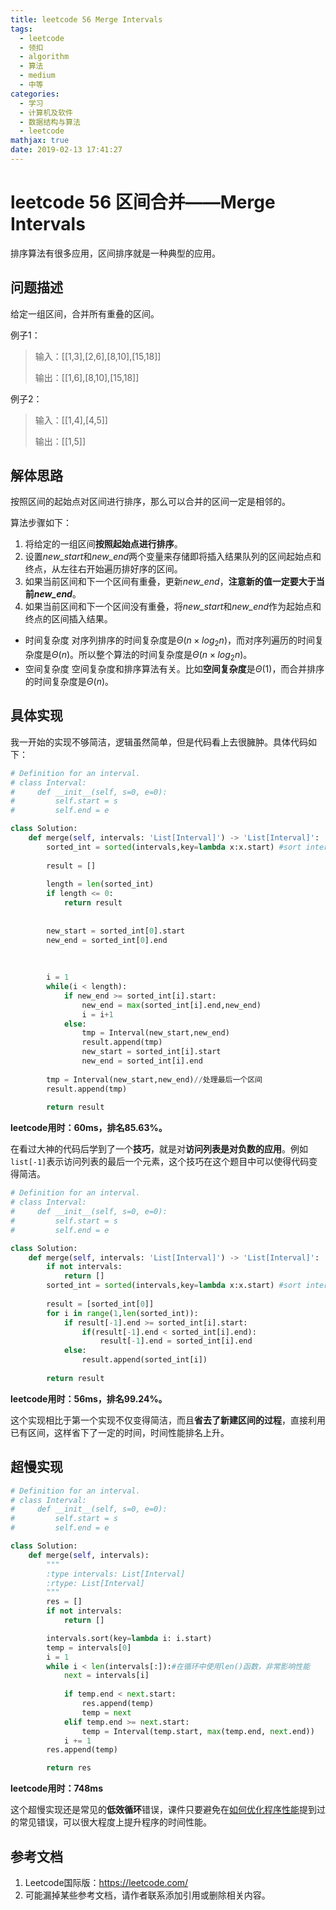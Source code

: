 ```yaml
---
title: leetcode 56 Merge Intervals
tags:
  - leetcode
  - 领扣
  - algorithm
  - 算法
  - medium
  - 中等
categories:
  - 学习
  - 计算机及软件
  - 数据结构与算法
  - leetcode
mathjax: true
date: 2019-02-13 17:41:27
---
```



# leetcode 56 区间合并——Merge Intervals

排序算法有很多应用，区间排序就是一种典型的应用。

## 问题描述

给定一组区间，合并所有重叠的区间。

例子1：

> 输入：[[1,3],[2,6],[8,10],[15,18]]
>
> 输出：[[1,6],[8,10],[15,18]]

例子2：

> 输入：[[1,4],[4,5]]
>
> 输出：[[1,5]]

<!--more-->

## 解体思路

按照区间的起始点对区间进行排序，那么可以合并的区间一定是相邻的。

算法步骤如下：

1. 将给定的一组区间**按照起始点进行排序**。
2. 设置*new_start*和*new_end*两个变量来存储即将插入结果队列的区间起始点和终点，从左往右开始遍历排好序的区间。
3. 如果当前区间和下一个区间有重叠，更新*new_end*，**注意新的值一定要大于当前*new_end***。
4. 如果当前区间和下一个区间没有重叠，将*new_start*和*new_end*作为起始点和终点的区间插入结果。

* 时间复杂度
  对序列排序的时间复杂度是$\Theta(n \times log_2{n})$，而对序列遍历的时间复杂度是$\Theta(n)$。所以整个算法的时间复杂度是$\Theta(n \times log_2{n})$。
* 空间复杂度
  空间复杂度和排序算法有关。比如**空间复杂度**是$\Theta(1)$，而合并排序的时间复杂度是$\Theta(n)$。



## 具体实现

我一开始的实现不够简洁，逻辑虽然简单，但是代码看上去很臃肿。具体代码如下：

```python
# Definition for an interval.
# class Interval:
#     def __init__(self, s=0, e=0):
#         self.start = s
#         self.end = e

class Solution:
    def merge(self, intervals: 'List[Interval]') -> 'List[Interval]':
        sorted_int = sorted(intervals,key=lambda x:x.start) #sort intervals by start
        
        result = []
        
        length = len(sorted_int)
        if length <= 0:
            return result
        
        
        new_start = sorted_int[0].start
        new_end = sorted_int[0].end
        
        
        
        i = 1
        while(i < length):
            if new_end >= sorted_int[i].start:
                new_end = max(sorted_int[i].end,new_end)
                i = i+1
            else:
                tmp = Interval(new_start,new_end)
                result.append(tmp)
                new_start = sorted_int[i].start
                new_end = sorted_int[i].end
                
        tmp = Interval(new_start,new_end)//处理最后一个区间
        result.append(tmp)
            
        return result
```

**leetcode用时：60ms，排名85.63%。**

在看过大神的代码后学到了一个**技巧**，就是对**访问列表是对负数的应用**。例如`list[-1]`表示访问列表的最后一个元素，这个技巧在这个题目中可以使得代码变得简洁。

```python
# Definition for an interval.
# class Interval:
#     def __init__(self, s=0, e=0):
#         self.start = s
#         self.end = e

class Solution:
    def merge(self, intervals: 'List[Interval]') -> 'List[Interval]':
        if not intervals:
            return []
        sorted_int = sorted(intervals,key=lambda x:x.start) #sort intervals by start
        
        result = [sorted_int[0]]
        for i in range(1,len(sorted_int)):
            if result[-1].end >= sorted_int[i].start:
                if(result[-1].end < sorted_int[i].end):
                    result[-1].end = sorted_int[i].end
            else:
                result.append(sorted_int[i])
                
        return result
```

**leetcode用时：56ms，排名99.24%。**

这个实现相比于第一个实现不仅变得简洁，而且**省去了新建区间的过程**，直接利用已有区间，这样省下了一定的时间，时间性能排名上升。


## 超慢实现

```python
# Definition for an interval.
# class Interval:
#     def __init__(self, s=0, e=0):
#         self.start = s
#         self.end = e

class Solution:
    def merge(self, intervals):
        """
        :type intervals: List[Interval]
        :rtype: List[Interval]
        """
        res = []
        if not intervals:
            return []

        intervals.sort(key=lambda i: i.start)
        temp = intervals[0]
        i = 1
        while i < len(intervals[:]):#在循环中使用len()函数，非常影响性能
            next = intervals[i]
            
            if temp.end < next.start:
                res.append(temp)
                temp = next
            elif temp.end >= next.start:
                temp = Interval(temp.start, max(temp.end, next.end))
            i += 1
        res.append(temp)

        return res
```

**leetcode用时：748ms**

这个超慢实现还是常见的**低效循环**错误，课件只要避免在[如何优化程序性能](https://freshmanhaner.github.io/2018/10/05/%E5%A6%82%E4%BD%95%E4%BC%98%E5%8C%96%E7%A8%8B%E5%BA%8F%E6%80%A7%E8%83%BD/#more)提到过的常见错误，可以很大程度上提升程序的时间性能。

## 参考文档

1. Leetcode国际版：https://leetcode.com/
2. 可能漏掉某些参考文档，请作者联系添加引用或删除相关内容。
